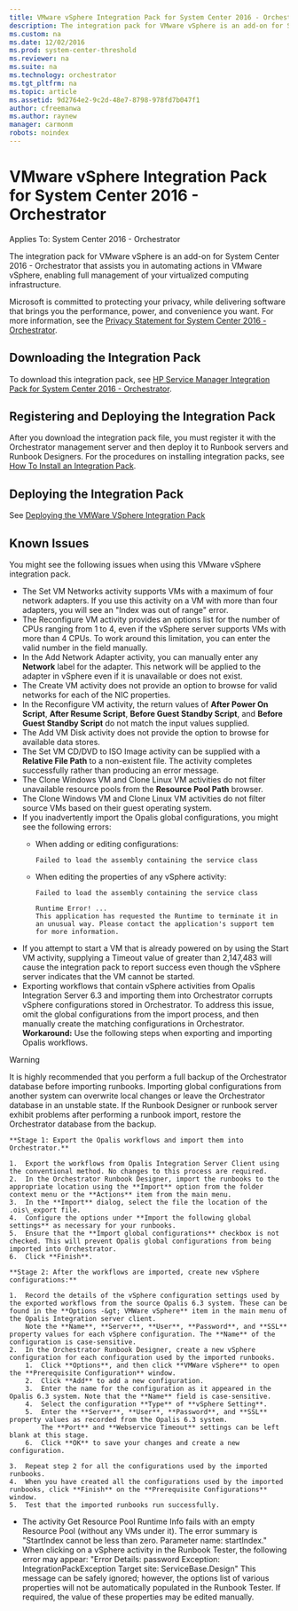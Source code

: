 ```yaml
---
title: VMware vSphere Integration Pack for System Center 2016 - Orchestrator
description: The integration pack for VMware vSphere is an add-on for System Center 2016 - Orchestrator that assists you in automating actions in VMware vSphere, enabling full management of your virtualized computing infrastructure.
ms.custom: na
ms.date: 12/02/2016
ms.prod: system-center-threshold
ms.reviewer: na
ms.suite: na
ms.technology: orchestrator
ms.tgt_pltfrm: na
ms.topic: article
ms.assetid: 9d2764e2-9c2d-48e7-8798-978fd7b047f1
author: cfreemanwa
ms.author: raynew
manager: carmonm
robots: noindex
---
```

# VMware vSphere Integration Pack for System Center 2016 - Orchestrator

Applies To: System Center 2016 - Orchestrator

The integration pack for VMware vSphere is an add-on for System Center 2016 - Orchestrator that assists you in automating actions in VMware vSphere, enabling full management of your virtualized computing infrastructure.

Microsoft is committed to protecting your privacy, while delivering software that brings you the performance, power, and convenience you want. For more information, see the [Privacy Statement for System Center 2016 - Orchestrator](https://www.microsoft.com/en-us/privacystatement/EnterpriseDev/default.aspx).

## Downloading the Integration Pack

To download this integration pack, see [HP Service Manager Integration Pack for System Center 2016 - Orchestrator](https://www.microsoft.com/en-us/download/details.aspx?id=54099).

## Registering and Deploying the Integration Pack

After you download the integration pack file, you must register it with the Orchestrator management server and then deploy it to Runbook servers and Runbook Designers. For the procedures on installing integration packs, see [How To Install an Integration Pack](https://technet.microsoft.com/system-center-docs/orch/manage/how-to-add-an-integration-pack).

## Deploying the Integration Pack

See [Deploying the VMWare VSphere Integration Pack](vsphere-integration-pack.md)


## Known Issues

You might see the following issues when using this VMware vSphere integration pack.

-   The Set VM Networks activity supports VMs with a maximum of four network adapters. If you use this activity on a VM with more than four adapters, you will see an "Index was out of range" error.
-   The Reconfigure VM activity provides an options list for the number of CPUs ranging from 1 to 4, even if the vSphere server supports VMs with more than 4 CPUs. To work around this limitation, you can enter the valid number in the field manually.
-   In the Add Network Adapter activity, you can manually enter any **Network** label for the adapter. This network will be applied to the adapter in vSphere even if it is unavailable or does not exist.
-   The Create VM activity does not provide an option to browse for valid networks for each of the NIC properties.
-   In the Reconfigure VM activity, the return values of **After Power On Script**, **After Resume Script**, **Before Guest Standby Script**, and **Before Guest Standby Script** do not match the input values supplied.
-   The Add VM Disk activity does not provide the option to browse for available data stores.
-   The Set VM CD/DVD to ISO Image activity can be supplied with a **Relative File Path** to a non-existent file. The activity completes successfully rather than producing an error message.
-   The Clone Windows VM and Clone Linux VM activities do not filter unavailable resource pools from the **Resource Pool Path** browser.
-   The Clone Windows VM and Clone Linux VM activities do not filter source VMs based on their guest operating system.
-   If you inadvertently import the Opalis global configurations, you might see the following errors:
    -   When adding or editing configurations:

            Failed to load the assembly containing the service class

    -   When editing the properties of any vSphere activity:

            Failed to load the assembly containing the service class

            Runtime Error! ...
            This application has requested the Runtime to terminate it in an unusual way. Please contact the application's support tem for more information.

-   If you attempt to start a VM that is already powered on by using the Start VM activity, supplying a Timeout value of greater than 2,147,483 will cause the integration pack to report success even though the vSphere server indicates that the VM cannot be started.
-   Exporting workflows that contain vSphere activities from Opalis Integration Server 6.3 and importing them into Orchestrator corrupts vSphere configurations stored in Orchestrator. To address this issue, omit the global configurations from the import process, and then manually create the matching configurations in Orchestrator.
    **Workaround:** Use the following steps when exporting and importing Opalis workflows.

   >[!WARNING]
   >It is highly recommended that you perform a full backup of the Orchestrator database before importing runbooks. Importing global configurations from another system can overwrite local changes or leave the Orchestrator database in an unstable state. If the Runbook Designer or runbook server exhibit problems after performing a runbook import, restore the Orchestrator database from the backup.

    **Stage 1: Export the Opalis workflows and import them into Orchestrator.**

    1.  Export the workflows from Opalis Integration Server Client using the conventional method. No changes to this process are required.
    2.  In the Orchestrator Runbook Designer, import the runbooks to the appropriate location using the **Import** option from the folder context menu or the **Actions** item from the main menu.
    3.  In the **Import** dialog, select the file the location of the .ois\_export file.
    4.  Configure the options under **Import the following global settings** as necessary for your runbooks.
    5.  Ensure that the **Import global configurations** checkbox is not checked. This will prevent Opalis global configurations from being imported into Orchestrator.
    6.  Click **Finish**.

    **Stage 2: After the workflows are imported, create new vSphere configurations:**

    1.  Record the details of the vSphere configuration settings used by the exported workflows from the source Opalis 6.3 system. These can be found in the **Options -&gt; VMWare vSphere** item in the main menu of the Opalis Integration server client.
        Note the **Name**, **Server**, **User**, **Password**, and **SSL** property values for each vSphere configuration. The **Name** of the configuration is case-sensitive.
    2.  In the Orchestrator Runbook Designer, create a new vSphere configuration for each configuration used by the imported runbooks.
        1.  Click **Options**, and then click **VMWare vSphere** to open the **Prerequisite Configuration** window.
        2.  Click **Add** to add a new configuration.
        3.  Enter the name for the configuration as it appeared in the Opalis 6.3 system. Note that the **Name** field is case-sensitive.
        4.  Select the configuration **Type** of **vSphere Setting**.
        5.  Enter the **Server**, **User**, **Password**, and **SSL** property values as recorded from the Opalis 6.3 system.
            The **Port** and **Webservice Timeout** settings can be left blank at this stage.
        6.  Click **OK** to save your changes and create a new configuration.

    3.  Repeat step 2 for all the configurations used by the imported runbooks.
    4.  When you have created all the configurations used by the imported runbooks, click **Finish** on the **Prerequisite Configurations** window.
    5.  Test that the imported runbooks run successfully.
-   The activity Get Resource Pool Runtime Info fails with an empty Resource Pool (without any VMs under it). The error summary is "StartIndex cannot be less than zero. Parameter name: startIndex."
-   When clicking on a vSphere activity in the Runbook Tester, the following error may appear:
    "Error
    Details: password
    Exception: IntegrationPackException
    Target site: ServiceBase.Design"
    This message can be safely ignored; however, the options list of various properties will not be automatically populated in the Runbook Tester. If required, the value of these properties may be edited manually.
